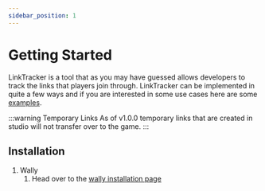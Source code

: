 ```yaml
---
sidebar_position: 1
---
```


# Getting Started
LinkTracker is a tool that as you may have guessed allows developers to track the links that players join through. LinkTracker can be implemented in quite a few ways and if you are interested in some use cases here are some [examples](/LinkTracker/docs/examples).

:::warning Temporary Links
As of v1.0.0 temporary links that are created in studio will not transfer over to the game.
:::

## Installation
1. Wally
   1. Head over to the [wally installation page](https://wally.run/package/vyon/link-tracker)